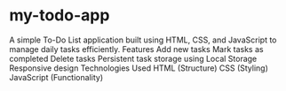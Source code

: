# my-todo-app
A simple To-Do List application built using HTML, CSS, and JavaScript to manage daily tasks efficiently.  Features  Add new tasks  Mark tasks as completed  Delete tasks  Persistent task storage using Local Storage  Responsive design  Technologies Used  HTML (Structure)  CSS (Styling)  JavaScript (Functionality)
